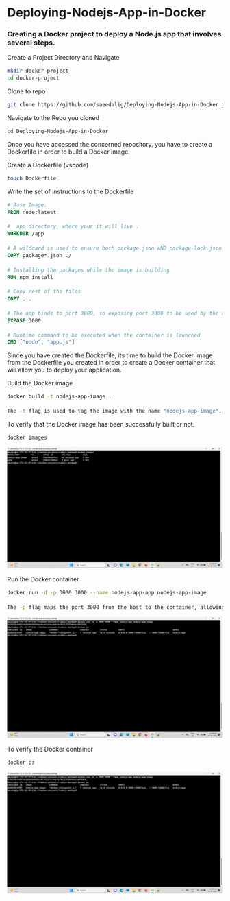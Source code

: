 # Deploying-Nodejs-App-in-Docker

### Creating a Docker project to deploy a Node.js app that involves several steps.



Create a Project Directory and Navigate
```bash
mkdir docker-project
cd docker-project
```

Clone to repo
```bash
git clone https://github.com/saeedalig/Deploying-Nodejs-App-in-Docker.git
```

Navigate to the Repo you cloned
```bash
cd Deploying-Nodejs-App-in-Docker
```

Once you have accessed the concerned repository, you have to create a Dockerfile in order to build  a Docker image.

Create a Dockerfile (vscode)
```bash
touch Dockerfile
```

Write the set of instructions to the Dockerfile

```Dockerfile
# Base Image.
FROM node:latest

#  app directory, where your it will live .
WORKDIR /app

# A wildcard is used to ensure both package.json AND package-lock.json are copied
COPY package*.json ./

# Installing the packages while the image is building
RUN npm install

# Copy rest of the files 
COPY . .

# The app binds to port 3000, so exposing port 3000 to be used by the docker network
EXPOSE 3000

# Runtime command to be executed when the container is launched
CMD ["node", "app.js"]
```

Since you have created the Dockerfile, its time to build the Docker image from the Dockerfile you created in order to create a Docker container that will allow you to deploy your application.

Build the Docker image
```bash
docker build -t nodejs-app-image .

The -t flag is used to tag the image with the name "nodejs-app-image". The dot (.) at the end indicates the current directory as the build context.
```

To verify that the Docker image has been successfully built or not.
```bash
docker images
```
![Alt text](<Screenshot (60).png>)


Run the Docker container
```bash
docker run -d -p 3000:3000 --name nodejs-app-app nodejs-app-image

The -p flag maps the port 3000 from the host to the container, allowing you to access the app from your browser
```

![Alt text](<Screenshot (61).png>)

To verify the Docker container
```bash
docker ps
```

![Alt text](<Screenshot (61).png>)






